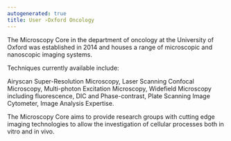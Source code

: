 ```yaml
---
autogenerated: true
title: User ›Oxford Oncology
---
```


The Microscopy Core in the department of oncology at the University of Oxford was established in 2014 and houses a range of microscopic and nanoscopic imaging systems.

Techniques currently available include:

Airyscan Super-Resolution Microscopy, Laser Scanning Confocal Microscopy, Multi-photon Excitation Microscopy, Widefield Microscopy including fluorescence, DIC and Phase-contrast, Plate Scanning Image Cytometer, Image Analysis Expertise.

The Microscopy Core aims to provide research groups with cutting edge imaging technologies to allow the investigation of cellular processes both in vitro and in vivo.
